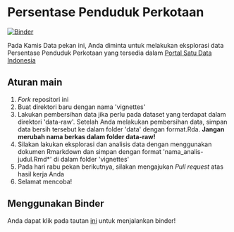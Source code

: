 # Persentase Penduduk Perkotaan

[![Binder](https://mybinder.org/badge_logo.svg)](https://mybinder.org/v2/gh/indo-r/001_kamisdata-Persentase-Penduduk-Perkotaan/master?urlpath=rstudio)

Pada Kamis Data pekan ini, Anda diminta untuk melakukan eksplorasi data Persentase Penduduk Perkotaan yang tersedia dalam [Portal Satu Data Indonesia](https://data.go.id/dataset/bps_api_160160/resource/ae95c6a6-f607-4ddf-922e-c74d235b182b)

## Aturan main

1. *Fork* repositori ini
2. Buat direktori baru dengan nama 'vignettes'
3. Lakukan pembersihan data jika perlu pada dataset yang terdapat dalam direktori 'data-raw'. Setelah Anda melakukan pembersihan data, simpan data bersih tersebut ke dalam folder 'data' dengan format.Rda. **Jangan merubah nama berkas dalam folder data-raw!**
4. Silakan lakukan eksplorasi dan analisis data dengan menggunakan  dokumen Rmarkdown dan simpan dengan format 'nama_analis-judul.Rmd*' di dalam folder 'vignettes'
4. Pada hari rabu pekan berikutnya, silakan mengajukan *Pull request* atas hasil kerja Anda
5. Selamat mencoba!

## Menggunakan Binder
Anda dapat klik pada tautan [ini](https://mybinder.org/v2/gh/indo-r/001_kamisdata-Persentase-Penduduk-Perkotaan/master?urlpath=rstudio) untuk menjalankan binder!
